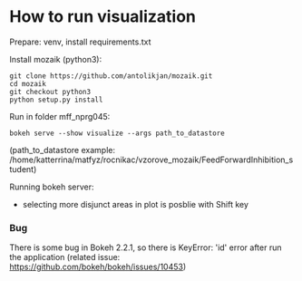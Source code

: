# How to run visualization

Prepare:
venv, install requirements.txt

Install mozaik (python3):

```
git clone https://github.com/antolikjan/mozaik.git
cd mozaik
git checkout python3
python setup.py install
```

Run in folder mff_nprg045:
```
bokeh serve --show visualize --args path_to_datastore
```
(path_to_datastore example: /home/katterrina/matfyz/rocnikac/vzorove_mozaik/FeedForwardInhibition_student)

Running bokeh server:
* selecting more disjunct areas in plot is posblie with Shift key

### Bug

There is some bug in Bokeh 2.2.1, so there is KeyError: 'id' error after run the application (related issue: https://github.com/bokeh/bokeh/issues/10453)
